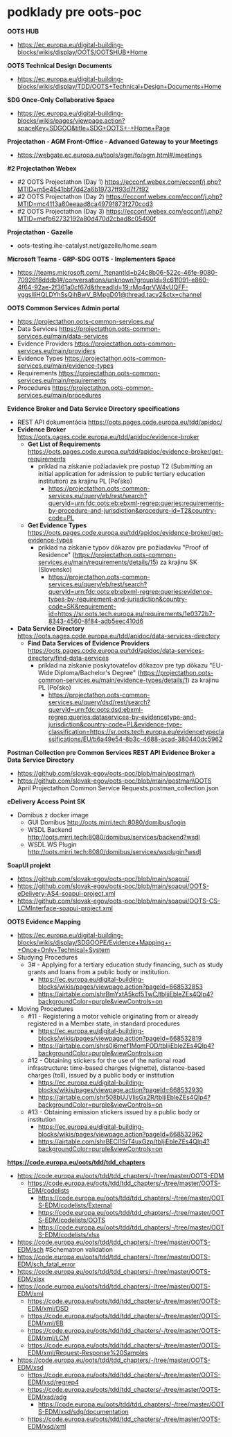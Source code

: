 # podklady pre oots-poc
**OOTS HUB**
- https://ec.europa.eu/digital-building-blocks/wikis/display/OOTS/OOTSHUB+Home

**OOTS Technical Design Documents**
- https://ec.europa.eu/digital-building-blocks/wikis/display/TDD/OOTS+Technical+Design+Documents+Home

**SDG Once-Only Collaborative Space**
- https://ec.europa.eu/digital-building-blocks/wikis/pages/viewpage.action?spaceKey=SDGOO&title=SDG+OOTS+-+Home+Page


**Projectathon - AGM Front-Office - Advanced Gateway to your Meetings**
- https://webgate.ec.europa.eu/tools/agm/fo/agm.html#/meetings

**#2 Projectathon Webex**
- #2 OOTS Projectathon (Day 1) https://ecconf.webex.com/ecconf/j.php?MTID=m5e4541bbf7d42a6b19737ff93d7f7f92
- #2 OOTS Projectathon (Day 2) https://ecconf.webex.com/ecconf/j.php?MTID=mc4113a80eeaad8ca49791873f270ccd3
- #2 OOTS Projectathon (Day 3) https://ecconf.webex.com/ecconf/j.php?MTID=mefb62732192a80d470d2cbad8c05400f

**Projectathon - Gazelle**
- oots-testing.ihe-catalyst.net/gazelle/home.seam

**Microsoft Teams - GRP-SDG OOTS - Implementers Space**
- https://teams.microsoft.com/_?tenantId=b24c8b06-522c-46fe-9080-70926f8dddb1#/conversations/unknown?groupId=9c61f091-e860-4f64-92ae-2f361a0cf67d&threadId=19:rMq4qrVW4vUQFF-yggsIIiHQLDYhSsQihBwV_BMpgD01@thread.tacv2&ctx=channel

**OOTS Common Services Admin portal**
- https://projectathon.oots-common-services.eu/
- Data Services https://projectathon.oots-common-services.eu/main/data-services
- Evidence Providers https://projectathon.oots-common-services.eu/main/providers
- Evidence Types https://projectathon.oots-common-services.eu/main/evidence-types
- Requirements https://projectathon.oots-common-services.eu/main/requirements
- Procedures https://projectathon.oots-common-services.eu/main/procedures

**Evidence Broker and Data Service Directory specifications**
- REST API dokumentácia https://oots.pages.code.europa.eu/tdd/apidoc/
- **Evidence Broker** https://oots.pages.code.europa.eu/tdd/apidoc/evidence-broker
  - **Get List of Requirements** https://oots.pages.code.europa.eu/tdd/apidoc/evidence-broker/get-requirements
    - príklad na získanie požiadaviek pre postup T2 (Submitting an initial application for admission to public tertiary education institution) za krajinu PL (Poľsko)
      - https://projectathon.oots-common-services.eu/query/eb/rest/search?queryId=urn:fdc:oots:eb:ebxml-regrep:queries:requirements-by-procedure-and-jurisdiction&procedure-id=T2&country-code=PL
  - **Get Evidence Types** https://oots.pages.code.europa.eu/tdd/apidoc/evidence-broker/get-evidence-types
    - príklad na získanie typov dôkazov pre požiadavku "Proof of Residence" (https://projectathon.oots-common-services.eu/main/requirements/details/15) za krajinu SK (Slovensko)
      - https://projectathon.oots-common-services.eu/query/eb/rest/search?queryId=urn:fdc:oots:eb:ebxml-regrep:queries:evidence-types-by-requirement-and-jurisdiction&country-code=SK&requirement-id=https://sr.oots.tech.europa.eu/requirements/1e0372b7-8343-4560-8f84-adb5eec410d6
- **Data Service Directory** https://oots.pages.code.europa.eu/tdd/apidoc/data-services-directory
  - **Find Data Services of Evidence Providers** https://oots.pages.code.europa.eu/tdd/apidoc/data-services-directory/find-data-services
    - príklad na získanie poskytovateľov dôkazov pre typ dôkazu "EU-Wide Diploma/Bachelor's Degree" (https://projectathon.oots-common-services.eu/main/evidence-types/details/1) za krajinu PL (Poľsko)
      - https://projectathon.oots-common-services.eu/query/dsd/rest/search?queryId=urn:fdc:oots:dsd:ebxml-regrep:queries:dataservices-by-evidencetype-and-jurisdiction&country-code=PL&evidence-type-classification=https://sr.oots.tech.europa.eu/evidencetypeclassifications/EU/b6a49e54-8b3c-4688-acad-380440dc5962

**Postman Collection pre Common Services REST API Evidence Broker a Data Service Directory**
- https://github.com/slovak-egov/oots-poc/blob/main/postman\
- https://github.com/slovak-egov/oots-poc/blob/main/postman\OOTS April Projectathon Common Service Requests.postman_collection.json

**eDelivery Access Point SK**
- Domibus z docker image
  - GUI Domibus http://oots.mirri.tech:8080/domibus/login
  - WSDL Backend http://oots.mirri.tech:8080/domibus/services/backend?wsdl
  - WSDL WS Plugin http://oots.mirri.tech:8080/domibus/services/wsplugin?wsdl
  
**SoapUI projekt**
- https://github.com/slovak-egov/oots-poc/blob/main/soapui/
- https://github.com/slovak-egov/oots-poc/blob/main/soapui/OOTS-eDelivery-AS4-soapui-project.xml
- https://github.com/slovak-egov/oots-poc/blob/main/soapui/OOTS-CS-LCMInterface-soapui-project.xml

**OOTS Evidence Mapping**
- https://ec.europa.eu/digital-building-blocks/wikis/display/SDGOOPE/Evidence+Mapping+-+Once+Only+Technical+System
- Studying Procedures
	- 3# - Applying for a tertiary education study financing, such as study grants and loans from a public body or institution.
		- https://ec.europa.eu/digital-building-blocks/wikis/pages/viewpage.action?pageId=668532853
		- https://airtable.com/shrBmYxtA5kcf5TwC/tbljiEbleZEs4QIp4?backgroundColor=purple&viewControls=on
- Moving Procedures
	- #11 - Registering a motor vehicle originating from or already registered in a Member state, in standard procedures
		- https://ec.europa.eu/digital-building-blocks/wikis/pages/viewpage.action?pageId=668532819
		- https://airtable.com/shrs0j6mef1MomFOD/tbljiEbleZEs4QIp4?backgroundColor=purple&viewControls=on
	- #12 - Obtaining stickers for the use of the national road infrastructure: time-based charges (vignette), distance-based charges (toll), issued by a public body or institution
		- https://ec.europa.eu/digital-building-blocks/wikis/pages/viewpage.action?pageId=668532930
		- https://airtable.com/shr508bUJVIisGx2R/tbljiEbleZEs4QIp4?backgroundColor=purple&viewControls=on
	- #13 - Obtaining emission stickers issued by a public body or institution
		- https://ec.europa.eu/digital-building-blocks/wikis/pages/viewpage.action?pageId=668532962
		- https://airtable.com/shrBECI1SrT4uxGzp/tbljiEbleZEs4QIp4?backgroundColor=purple&viewControls=on
		
**https://code.europa.eu/oots/tdd/tdd_chapters**
- https://code.europa.eu/oots/tdd/tdd_chapters/-/tree/master/OOTS-EDM
  - https://code.europa.eu/oots/tdd/tdd_chapters/-/tree/master/OOTS-EDM/codelists
    - https://code.europa.eu/oots/tdd/tdd_chapters/-/tree/master/OOTS-EDM/codelists/External
    - https://code.europa.eu/oots/tdd/tdd_chapters/-/tree/master/OOTS-EDM/codelists/OOTS
    - https://code.europa.eu/oots/tdd/tdd_chapters/-/tree/master/OOTS-EDM/codelists/xlsx
- https://code.europa.eu/oots/tdd/tdd_chapters/-/tree/master/OOTS-EDM/sch #Schematron validation
- https://code.europa.eu/oots/tdd/tdd_chapters/-/tree/master/OOTS-EDM/sch_fatal_error
- https://code.europa.eu/oots/tdd/tdd_chapters/-/tree/master/OOTS-EDM/xlsx
- https://code.europa.eu/oots/tdd/tdd_chapters/-/tree/master/OOTS-EDM/xml
  - https://code.europa.eu/oots/tdd/tdd_chapters/-/tree/master/OOTS-EDM/xml/DSD
  - https://code.europa.eu/oots/tdd/tdd_chapters/-/tree/master/OOTS-EDM/xml/EB
  - https://code.europa.eu/oots/tdd/tdd_chapters/-/tree/master/OOTS-EDM/xml/LCM
  - https://code.europa.eu/oots/tdd/tdd_chapters/-/tree/master/OOTS-EDM/xml/Request-Response%20Samples
- https://code.europa.eu/oots/tdd/tdd_chapters/-/tree/master/OOTS-EDM/xsd
  - https://code.europa.eu/oots/tdd/tdd_chapters/-/tree/master/OOTS-EDM/xsd/regrep4
  - https://code.europa.eu/oots/tdd/tdd_chapters/-/tree/master/OOTS-EDM/xsd/sdg
    - https://code.europa.eu/oots/tdd/tdd_chapters/-/tree/master/OOTS-EDM/xsd/sdg/documentation
  - https://code.europa.eu/oots/tdd/tdd_chapters/-/tree/master/OOTS-EDM/xsd/xml


